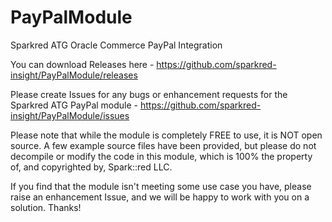 # PayPalModule
Sparkred ATG Oracle Commerce PayPal Integration

You can download Releases here - https://github.com/sparkred-insight/PayPalModule/releases

Please create Issues for any bugs or enhancement requests for the Sparkred ATG PayPal module - https://github.com/sparkred-insight/PayPalModule/issues

Please note that while the module is completely FREE to use, it is NOT open source.  A few example source files have been provided, but please do not decompile or modify the code in this module, which is 100% the property of, and copyrighted by, Spark::red LLC.  

If you find that the module isn't meeting some use case you have, please raise an enhancement Issue, and we will be happy to work with you on a solution.  Thanks!
